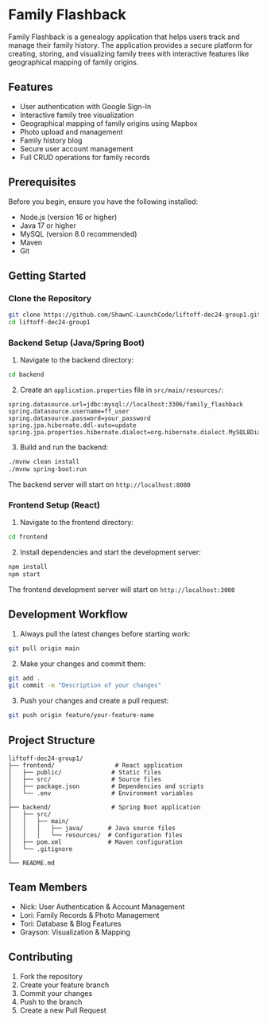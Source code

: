 # Family Flashback

Family Flashback is a genealogy application that helps users track and manage their family history. The application provides a secure platform for creating, storing, and visualizing family trees with interactive features like geographical mapping of family origins.

## Features

- User authentication with Google Sign-In
- Interactive family tree visualization
- Geographical mapping of family origins using Mapbox
- Photo upload and management
- Family history blog
- Secure user account management
- Full CRUD operations for family records

## Prerequisites

Before you begin, ensure you have the following installed:
- Node.js (version 16 or higher)
- Java 17 or higher
- MySQL (version 8.0 recommended)
- Maven
- Git

## Getting Started

### Clone the Repository

```bash
git clone https://github.com/ShawnC-LaunchCode/liftoff-dec24-group1.git
cd liftoff-dec24-group1
```

### Backend Setup (Java/Spring Boot)

1. Navigate to the backend directory:
```bash
cd backend
```

2. Create an `application.properties` file in `src/main/resources/`:
```properties
spring.datasource.url=jdbc:mysql://localhost:3306/family_flashback
spring.datasource.username=ff_user
spring.datasource.password=your_password
spring.jpa.hibernate.ddl-auto=update
spring.jpa.properties.hibernate.dialect=org.hibernate.dialect.MySQL8Dialect
```

3. Build and run the backend:
```bash
./mvnw clean install
./mvnw spring-boot:run
```

The backend server will start on `http://localhost:8080`

### Frontend Setup (React)

1. Navigate to the frontend directory:
```bash
cd frontend
```

2. Install dependencies and start the development server:
```bash
npm install
npm start
```

The frontend development server will start on `http://localhost:3000`

## Development Workflow

1. Always pull the latest changes before starting work:
```bash
git pull origin main
```

2. Make your changes and commit them:
```bash
git add .
git commit -m "Description of your changes"
```

3. Push your changes and create a pull request:
```bash
git push origin feature/your-feature-name
```

## Project Structure

```
liftoff-dec24-group1/
├── frontend/                 # React application
│   ├── public/              # Static files
│   ├── src/                 # Source files
│   ├── package.json         # Dependencies and scripts
│   └── .env                 # Environment variables
│
├── backend/                 # Spring Boot application
│   ├── src/
│   │   ├── main/
│   │   │   ├── java/       # Java source files
│   │   │   └── resources/  # Configuration files
│   ├── pom.xml             # Maven configuration
│   └── .gitignore
│
└── README.md
```

## Team Members

- Nick: User Authentication & Account Management
- Lori: Family Records & Photo Management
- Tori: Database & Blog Features
- Grayson: Visualization & Mapping

## Contributing

1. Fork the repository
2. Create your feature branch
3. Commit your changes
4. Push to the branch
5. Create a new Pull Request
